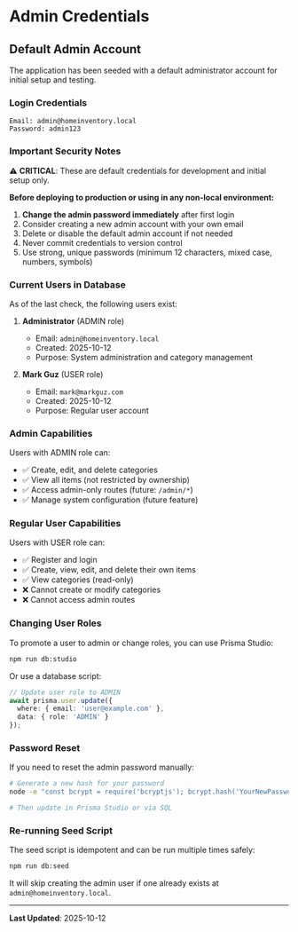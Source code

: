 # Admin Credentials

## Default Admin Account

The application has been seeded with a default administrator account for initial setup and testing.

### Login Credentials

```
Email: admin@homeinventory.local
Password: admin123
```

### Important Security Notes

⚠️ **CRITICAL**: These are default credentials for development and initial setup only.

**Before deploying to production or using in any non-local environment:**

1. **Change the admin password immediately** after first login
2. Consider creating a new admin account with your own email
3. Delete or disable the default admin account if not needed
4. Never commit credentials to version control
5. Use strong, unique passwords (minimum 12 characters, mixed case, numbers, symbols)

### Current Users in Database

As of the last check, the following users exist:

1. **Administrator** (ADMIN role)
   - Email: `admin@homeinventory.local`
   - Created: 2025-10-12
   - Purpose: System administration and category management

2. **Mark Guz** (USER role)
   - Email: `mark@markguz.com`
   - Created: 2025-10-12
   - Purpose: Regular user account

### Admin Capabilities

Users with ADMIN role can:
- ✅ Create, edit, and delete categories
- ✅ View all items (not restricted by ownership)
- ✅ Access admin-only routes (future: `/admin/*`)
- ✅ Manage system configuration (future feature)

### Regular User Capabilities

Users with USER role can:
- ✅ Register and login
- ✅ Create, view, edit, and delete their own items
- ✅ View categories (read-only)
- ❌ Cannot create or modify categories
- ❌ Cannot access admin routes

### Changing User Roles

To promote a user to admin or change roles, you can use Prisma Studio:

```bash
npm run db:studio
```

Or use a database script:

```typescript
// Update user role to ADMIN
await prisma.user.update({
  where: { email: 'user@example.com' },
  data: { role: 'ADMIN' }
});
```

### Password Reset

If you need to reset the admin password manually:

```bash
# Generate a new hash for your password
node -e "const bcrypt = require('bcryptjs'); bcrypt.hash('YourNewPassword', 10).then(console.log)"

# Then update in Prisma Studio or via SQL
```

### Re-running Seed Script

The seed script is idempotent and can be run multiple times safely:

```bash
npm run db:seed
```

It will skip creating the admin user if one already exists at `admin@homeinventory.local`.

---

**Last Updated**: 2025-10-12
